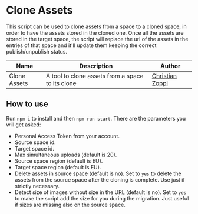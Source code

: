 # Clone Assets

This script can be used to clone assets from a space to a cloned space, in order to have the assets stored in the cloned one. 
Once all the assets are stored in the target space, the script will replace the url of the assets in the entries of that space and it'll update them keeping the correct publish/unpublish status.

Name | Description | Author
------------ | ------------- | -------------
Clone Assets | A tool to clone assets from a space to its clone | [Christian Zoppi](https://github.com/christianzoppi)


## How to use

Run `npm i` to install and then `npm run start`. There are the parameters you will get asked:

- Personal Access Token from your account.
- Source space id.
- Target space id.
- Max simultaneous uploads (default is 20).
- Source space region (default is EU).
- Target space region (default is EU).
- Delete assets in source space (default is no). Set to `yes` to delete the assets from the source space after the cloning is complete. Use just if strictly necessary. 
- Detect size of images without size in the URL (default is no). Set to `yes` to make the script add the size for you during the migration. Just useful if sizes are missing also on the source space.